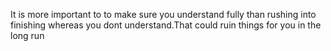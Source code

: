 It is  more important to to make sure you understand fully than rushing into finishing whereas you dont understand.That could ruin things for you in the long run